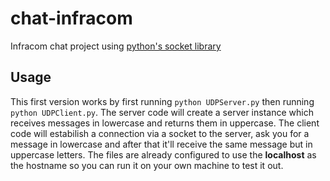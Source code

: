 # chat-infracom
Infracom chat project using [python's socket library](https://docs.python.org/3/library/socket.html)

## Usage

This first version works by first running `python UDPServer.py` then running `python UDPClient.py`. The server code will create a server instance which receives messages in lowercase and returns them in uppercase. The client code will estabilish a connection via a socket to the server, ask you for a message in lowercase and after that it'll receive the same message but in uppercase letters. The files are already configured to use the **__localhost__** as the hostname so you can run it on your own machine to test it out.

